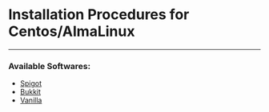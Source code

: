 # Installation Procedures for Centos/AlmaLinux
---

### Available Softwares:

* [Spigot](https://github.com/Viexsa/ElewonGSI/tree/main/game-servers/Minecraft/installations/Centos/Spigot)
* [Bukkit](https://github.com/Viexsa/ElewonGSI/tree/main/game-servers/Minecraft/installations/Centos/Bukkit)
* [Vanilla]()